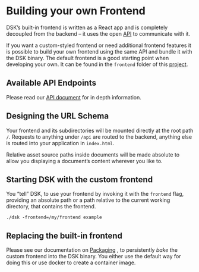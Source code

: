 # Building your own Frontend

DSK’s built-in frontend is written as a React app and is completely decoupled from the backend – it uses the open [API](../API) to communicate with it.

If you want a custom-styled frontend or need additional frontend features it is possible to build your own frontend using the same API and bundle it with the DSK binary. The default frontend is a good starting point when developing your own. It can be found in the `frontend` folder of this [project](http://github.com/atelierdisko/dsk).

## Available API Endpoints
Please read our [API document](../API) for in depth information.

## Designing the URL Schema
Your frontend and its subdirectories will be mounted directly at the root path `/`. Requests to anything under `/api` are routed to the backend, anything else is routed into your application in `index.html`.

Relative asset source paths inside documents will be made absolute to allow you displaying a document’s content wherever you like to.

## Starting DSK with the custom frontend
You “tell” DSK, to use your frontend by invoking it with the `frontend` flag, providing an absolute path or a path relative to the current working directory, that contains the frontend.

```shell
./dsk -frontend=/my/frontend example
```

## Replacing the built-in frontend
Please see our documentation on  [Packaging](/DSK-in-Production/Packaging) , to persistently _bake_ the custom frontend into the DSK binary. You either use the default way for doing this or use docker to create a container image.
